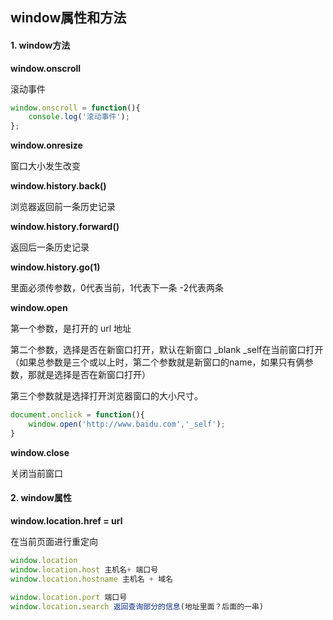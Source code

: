 ## window属性和方法



#### 1. window方法

**window.onscroll**

滚动事件

```js
window.onscroll = function(){
	console.log('滚动事件');
};
```



**window.onresize**

窗口大小发生改变



**window.history.back()**

浏览器返回前一条历史记录



**window.history.forward()**

返回后一条历史记录



**window.history.go(1)**

里面必须传参数，0代表当前，1代表下一条 -2代表两条



**window.open**

第一个参数，是打开的 url 地址

第二个参数，选择是否在新窗口打开，默认在新窗口 _blank  _self在当前窗口打开（如果总参数是三个或以上时，第二个参数就是新窗口的name，如果只有俩参数，那就是选择是否在新窗口打开）

第三个参数就是选择打开浏览器窗口的大小尺寸。

```js
document.onclick = function(){
    window.open('http://www.baidu.com','_self');
}
```



**window.close**

关闭当前窗口





#### 2. window属性

**window.location.href = url**

在当前页面进行重定向

```js
window.location
window.location.host 主机名+ 端口号
window.location.hostname 主机名 + 域名

window.location.port 端口号
window.location.search 返回查询部分的信息(地址里面？后面的一串)
```






















